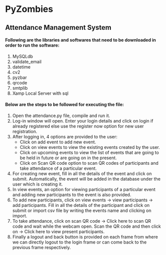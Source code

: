 # PyZombies
## Attendance Management System 

#### Following are the libraries and softwares that need to be downloaded in order to run the software:
  1. MySQLdb
  2. validate_email
  3. datetime 
  4. cv2
  5. pyzbar 
  6. qrcode
  7. smtplib
  8. Xamp Local Server with sql

#### Below are the steps to be followed for executing the file:
  1. Open the attendance.py file, compile and run it.
  2. Log-in window will open. Enter your login details and click on login if already registered else use the register now option for new user registration.
  3. After logging in, 4 options are provided to the user:
     - Click on add event to add new event.
     - Click on view events to view the existing events created by the user.
     - Click on upcoming events to view the list of events that are going to be held in future or are going on in the present.
     - Click on Scan QR code option to scan QR codes of participants and take attendance of a particular event.
  4. For creating new event, fill in all the details of the event and click on submit. Automatically, the event will be added in the database under the user which is creating it.
  5. In view events, an option for viewing participants of a particular event and adding new participants to the event is also provided.
  6. To add new participants, click on view events -> view participants -> add participants. Fill in all the details  of the participant and click on submit or import csv file by writing the events name and clicking on import.
  7. To take attendance, click on scan QR code -> Click here to scan QR code and wait while the webcam open. Scan the QR code and then click on -> Click here to view present participants.
  8. Finally a logout and back button is provided on each frame from where we can directly logout to the login frame or can come back to the previous frame respectively.
